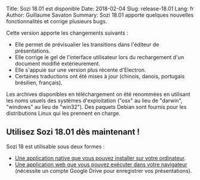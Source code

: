 Title: Sozi 18.01 est disponible
Date: 2018-02-04
Slug: release-18.01
Lang: fr
Author: Guillaume Savaton
Summary:
    Sozi 18.01 apporte quelques nouvelles fonctionnalités et corrige plusieurs bugs.

Cette version apporte les changements suivants&nbsp;:

* Elle permet de prévisualier les transitions dans l'éditeur de présentations.
* Elle corrige le gel de l'interface utilisateur lors du rechargement d'un document modifié extérieurement.
* Elle s'appuie sur une version plus récente d'Electron.
* Certaines traductions ont été mises à jour (chinois, danois, portugais brésilien, français).

Les archives disponibles en téléchargement on été renommées en utilisant les noms
usuels des systèmes d'exploitation ("osx" au lieu de "darwin", "windows" au lieu de "win32").
Des paquets Debian sont fournis pour les distributions Linux qui les prennent en charge.

Utilisez Sozi 18.01 dès maintenant&nbsp;!
-----------------------------------------

Sozi 18 est utilisable sous deux formes&nbsp;:

* [Une application native que vous pouvez installer sur votre ordinateur](|filename|/pages/fr/install.md).
* [Une application web que vous pouvez exécuter dans votre navigateur](/demo)
  (nécessite un compte Google Drive pour enregistrer vos présentations).
